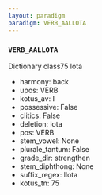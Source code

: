 ```yaml
---
layout: paradigm
paradigm: VERB_AALLOTA
---
```

### ` VERB_AALLOTA `

Dictionary class75 lota
* harmony: back
* upos: VERB
* kotus_av: I
* possessive: False
* clitics: False
* deletion: lota
* pos: VERB
* stem_vowel: None
* plurale_tantum: False
* grade_dir: strengthen
* stem_diphthong: None
* suffix_regex: llota
* kotus_tn: 75

